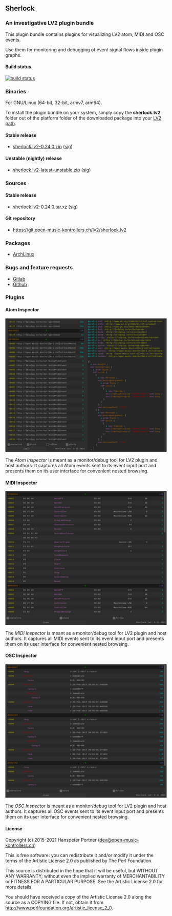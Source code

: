 ## Sherlock

### An investigative LV2 plugin bundle

This plugin bundle contains plugins for visualizing LV2 atom, MIDI and
OSC events.

Use them for monitoring and debugging of event signal flows inside plugin graphs.

#### Build status

[![build status](https://gitlab.com/OpenMusicKontrollers/sherlock.lv2/badges/master/build.svg)](https://gitlab.com/OpenMusicKontrollers/sherlock.lv2/commits/master)

### Binaries

For GNU/Linux (64-bit, 32-bit, armv7, arm64).

To install the plugin bundle on your system, simply copy the __sherlock.lv2__
folder out of the platform folder of the downloaded package into your
[LV2 path](http://lv2plug.in/pages/filesystem-hierarchy-standard.html).

#### Stable release

* [sherlock.lv2-0.24.0.zip](https://dl.open-music-kontrollers.ch/sherlock.lv2/stable/sherlock.lv2-0.24.0.zip) ([sig](https://dl.open-music-kontrollers.ch/sherlock.lv2/stable/sherlock.lv2-0.24.0.zip.sig))

#### Unstable (nightly) release

* [sherlock.lv2-latest-unstable.zip](https://dl.open-music-kontrollers.ch/sherlock.lv2/unstable/sherlock.lv2-latest-unstable.zip) ([sig](https://dl.open-music-kontrollers.ch/sherlock.lv2/unstable/sherlock.lv2-latest-unstable.zip.sig))

### Sources

#### Stable release

* [sherlock.lv2-0.24.0.tar.xz](https://git.open-music-kontrollers.ch/lv2/sherlock.lv2/snapshot/sherlock.lv2-0.24.0.tar.xz)
([sig](https://git.open-music-kontrollers.ch/lv2/sherlock.lv2/snapshot/sherlock.lv2-0.24.0.tar.xz.asc))

#### Git repository

* <https://git.open-music-kontrollers.ch/lv2/sherlock.lv2>

### Packages

* [ArchLinux](https://www.archlinux.org/packages/community/x86_64/sherlock.lv2/)

### Bugs and feature requests

* [Gitlab](https://gitlab.com/OpenMusicKontrollers/sherlock.lv2)
* [Github](https://github.com/OpenMusicKontrollers/sherlock.lv2)

### Plugins

#### Atom Inspector

![Sherlock Atom Inspector](/screenshots/screenshot_1.png)

The _Atom Inspector_ is meant as a monitor/debug tool for LV2 plugin
and host authors. It captures all Atom events sent to its event input port
and presents them on its user interface for convenient nested browsing.

#### MIDI Inspector

![Sherlock MIDI Inspector](/screenshots/screenshot_2.png)

The _MIDI Inspector_ is meant as a monitor/debug tool for LV2 plugin
and host authors. It captures all MIDI events sent to its event input port
and presents them on its user interface for convenient nested browsing.

#### OSC Inspector

![Sherlock OSC Inspector](/screenshots/screenshot_3.png)

The _OSC Inspector_ is meant as a monitor/debug tool for LV2 plugin
and host authors. It captures all OSC events sent to its event input port
and presents them on its user interface for convenient nested browsing.

#### License

Copyright (c) 2015-2021 Hanspeter Portner (dev@open-music-kontrollers.ch)

This is free software: you can redistribute it and/or modify
it under the terms of the Artistic License 2.0 as published by
The Perl Foundation.

This source is distributed in the hope that it will be useful,
but WITHOUT ANY WARRANTY; without even the implied warranty of
MERCHANTABILITY or FITNESS FOR A PARTICULAR PURPOSE. See the
Artistic License 2.0 for more details.

You should have received a copy of the Artistic License 2.0
along the source as a COPYING file. If not, obtain it from
<http://www.perlfoundation.org/artistic_license_2_0>.

